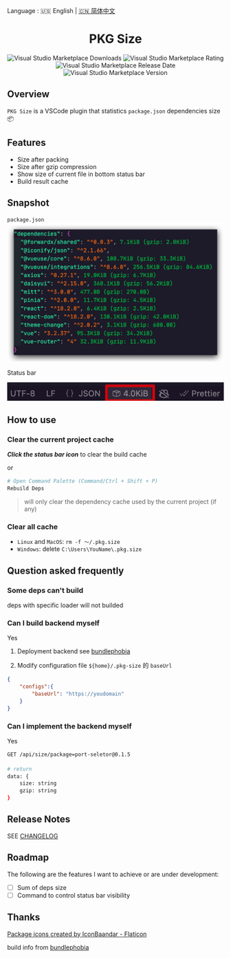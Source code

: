 Language : 🇺🇸 English | [🇨🇳 简体中文](./README.zh-CN.md)

<h1 align="center">PKG Size</h1>

<div align="center">

![Visual Studio Marketplace Downloads](https://img.shields.io/visual-studio-marketplace/d/zingerbee.pkg-size?style=flat-square)
![Visual Studio Marketplace Rating](https://img.shields.io/visual-studio-marketplace/r/zingerbee.pkg-size?style=flat-square)
![Visual Studio Marketplace Release Date](https://img.shields.io/visual-studio-marketplace/release-date/zingerbee.pkg-size?style=flat-square)
![Visual Studio Marketplace Version](https://img.shields.io/visual-studio-marketplace/v/zingerbee.pkg-size?style=flat-square)


</div>

## Overview

`PKG Size` is a VSCode plugin that statistics `package.json` dependencies size 📦

## Features

- Size after packing
- Size after gzip compression
- Show size of current file in bottom status bar
- Build result cache

## Snapshot

`package.json`
![snapshot](snapshot/overview.png)

Status bar

![status](snapshot/status.png)

## How to use

### Clear the **current** project cache

***Click the status bar icon*** to clear the build cache

or

```bash
# Open Command Palette (Command/Ctrl + Shift + P)
Rebuild Deps
```



> will only clear the dependency cache used by the current project (if any)

### Clear **all** cache

- `Linux` and `MacOS`: `rm -f ～/.pkg.size`
- `Windows`: delete `C:\Users\YouName\.pkg.size`

## Question asked frequently

### Some deps can't build

deps with specific loader will not builded

### Can I build backend myself

Yes

1. Deployment backend see [bundlephobia](https://github.com/pastelsky/bundlephobia)

2. Modify configuration file `${home}/.pkg-size` 的 `baseUrl`

```json
{
    "configs":{
        "baseUrl": "https://youdomain"
    }
}
```

### Can I implement the backend myself

Yes

```bash
GET /api/size/package=port-seletor@0.1.5

# return
data: {
    size: string
    gzip: string
}
```

## Release Notes

SEE [CHANGELOG](CHANGELOG.md)

## Roadmap

The following are the features I want to achieve or are under development:

- [ ] Sum of deps size
- [ ] Command to control status bar visibility

## Thanks

<a href="https://www.flaticon.com/free-icons/package" title="package icons">Package icons created by IconBaandar - Flaticon</a>

build info from [bundlephobia](https://bundlephobia.com/)
